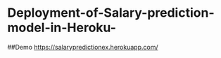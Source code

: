 # Deployment-of-Salary-prediction-model-in-Heroku-


  ##Demo
    https://salarypredictionex.herokuapp.com/
